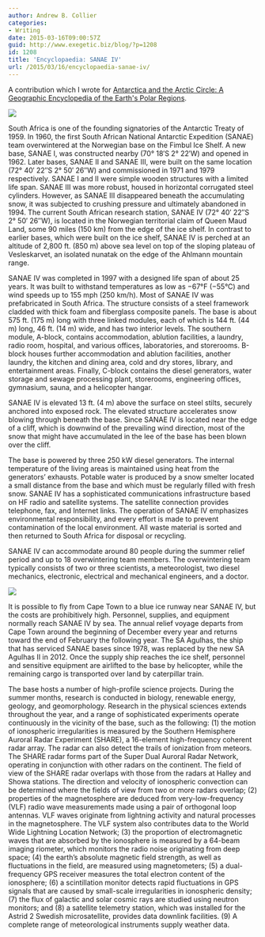 ```yaml
---
author: Andrew B. Collier
categories:
- Writing
date: 2015-03-16T09:00:57Z
guid: http://www.exegetic.biz/blog/?p=1208
id: 1208
title: 'Encyclopaedia: SANAE IV'
url: /2015/03/16/encyclopaedia-sanae-iv/
---
```


A contribution which I wrote for [Antarctica and the Arctic Circle: A Geographic Encyclopedia of the Earth's Polar Regions](http://www.amazon.com/gp/product/B00OD83J44/).

<img src="/img/2015/03/sanae-iv-A.jpg">

South Africa is one of the founding signatories of the Antarctic Treaty of 1959. In 1960, the first South African National Antarctic Expedition (SANAE) team overwintered at the Norwegian base on the Fimbul Ice Shelf. A new base, SANAE I, was constructed nearby (70° 18′S 2° 22′W) and opened in 1962. Later bases, SANAE II and SANAE III, were built on the same location (72° 40′ 22″S 2° 50′ 26″W) and commissioned in 1971 and 1979 respectively. SANAE I and II were simple wooden structures with a limited life span. SANAE III was more robust, housed in horizontal corrugated steel cylinders. However, as SANAE III disappeared beneath the accumulating snow, it was subjected to crushing pressure and ultimately abandoned in 1994. The current South African research station, SANAE IV (72° 40′ 22″S 2° 50′ 26″W), is located in the Norwegian territorial claim of Queen Maud Land, some 90 miles (150 km) from the edge of the ice shelf. In contrast to earlier bases, which were built on the ice shelf, SANAE IV is perched at an altitude of 2,800 ft. (850 m) above sea level on top of the sloping plateau of Vesleskarvet, an isolated nunatak on the edge of the Ahlmann mountain range.

SANAE IV was completed in 1997 with a designed life span of about 25 years. It was built to withstand temperatures as low as −67°F (−55°C) and wind speeds up to 155 mph (250 km/h). Most of SANAE IV was prefabricated in South Africa. The structure consists of a steel framework cladded with thick foam and fiberglass composite panels. The base is about 575 ft. (175 m) long with three linked modules, each of which is 144 ft. (44 m) long, 46 ft. (14 m) wide, and has two interior levels. The southern module, A-block, contains accommodation, ablution facilities, a laundry, radio room, hospital, and various offices, laboratories, and storerooms. B-block houses further accommodation and ablution facilities, another laundry, the kitchen and dining area, cold and dry stores, library, and entertainment areas. Finally, C-block contains the diesel generators, water storage and sewage processing plant, storerooms, engineering offices, gymnasium, sauna, and a helicopter hangar.

SANAE IV is elevated 13 ft. (4 m) above the surface on steel stilts, securely anchored into exposed rock. The elevated structure accelerates snow blowing through beneath the base. Since SANAE IV is located near the edge of a cliff, which is downwind of the prevailing wind direction, most of the snow that might have accumulated in the lee of the base has been blown over the cliff.

The base is powered by three 250 kW diesel generators. The internal temperature of the living areas is maintained using heat from the generators’ exhausts. Potable water is produced by a snow smelter located a small distance from the base and which must be regularly filled with fresh snow. SANAE IV has a sophisticated communications infrastructure based on HF radio and satellite systems. The satellite connection provides telephone, fax, and Internet links. The operation of SANAE IV emphasizes environmental responsibility, and every effort is made to prevent contamination of the local environment. All waste material is sorted and then returned to South Africa for disposal or recycling.

SANAE IV can accommodate around 80 people during the summer relief period and up to 18 overwintering team members. The overwintering team typically consists of two or three scientists, a meteorologist, two diesel mechanics, electronic, electrical and mechanical engineers, and a doctor.

<img src="/img/2015/03/sanae-iv-B.jpg">

It is possible to fly from Cape Town to a blue ice runway near SANAE IV, but the costs are prohibitively high. Personnel, supplies, and equipment normally reach SANAE IV by sea. The annual relief voyage departs from Cape Town around the beginning of December every year and returns toward the end of February the following year. The SA Agulhas, the ship that has serviced SANAE bases since 1978, was replaced by the new SA Agulhas II in 2012. Once the supply ship reaches the ice shelf, personnel and sensitive equipment are airlifted to the base by helicopter, while the remaining cargo is transported over land by caterpillar train.

The base hosts a number of high-profile science projects. During the summer months, research is conducted in biology, renewable energy, geology, and geomorphology. Research in the physical sciences extends throughout the year, and a range of sophisticated experiments operate continuously in the vicinity of the base, such as the following: (1) the motion of ionospheric irregularities is measured by the Southern Hemisphere Auroral Radar Experiment (SHARE), a 16-element high-frequency coherent radar array. The radar can also detect the trails of ionization from meteors. The SHARE radar forms part of the Super Dual Auroral Radar Network, operating in conjunction with other radars on the continent. The field of view of the SHARE radar overlaps with those from the radars at Halley and Showa stations. The direction and velocity of ionospheric convection can be determined where the fields of view from two or more radars overlap; (2) properties of the magnetosphere are deduced from very-low-frequency (VLF) radio wave measurements made using a pair of orthogonal loop antennas. VLF waves originate from lightning activity and natural processes in the magnetosphere. The VLF system also contributes data to the World Wide Lightning Location Network; (3) the proportion of electromagnetic waves that are absorbed by the ionosphere is measured by a 64-beam imaging riometer, which monitors the radio noise originating from deep space; (4) the earth’s absolute magnetic field strength, as well as fluctuations in the field, are measured using magnetometers; (5) a dual-frequency GPS receiver measures the total electron content of the ionosphere; (6) a scintillation monitor detects rapid fluctuations in GPS signals that are caused by small-scale irregularities in ionospheric density; (7) the flux of galactic and solar cosmic rays are studied using neutron monitors; and (8) a satellite telemetry station, which was installed for the Astrid 2 Swedish microsatellite, provides data downlink facilities. (9) A complete range of meteorological instruments supply weather data.
